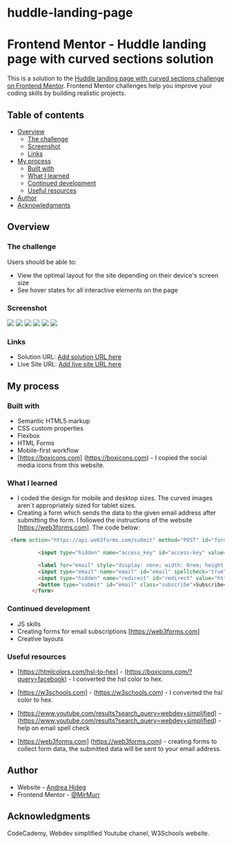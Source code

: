 # huddle-landing-page
# Frontend Mentor - Huddle landing page with curved sections solution

This is a solution to the [Huddle landing page with curved sections challenge on Frontend Mentor](https://www.frontendmentor.io/challenges/huddle-landing-page-with-curved-sections-5ca5ecd01e82137ec91a50f2). Frontend Mentor challenges help you improve your coding skills by building realistic projects. 

## Table of contents

- [Overview](#overview)
  - [The challenge](#the-challenge)
  - [Screenshot](#screenshot)
  - [Links](#links)
- [My process](#my-process)
  - [Built with](#built-with)
  - [What I learned](#what-i-learned)
  - [Continued development](#continued-development)
  - [Useful resources](#useful-resources)
- [Author](#author)
- [Acknowledgments](#acknowledgments)


## Overview

### The challenge

Users should be able to:

- View the optimal layout for the site depending on their device's screen size
- See hover states for all interactive elements on the page

### Screenshot
![](./1440email_error.png)
![](./1440px_button_active.png)
![](./1440px.png)
![](./375form_error.png)
![](./375px_button_active.png)
![](./375px.png)


### Links

- Solution URL: [Add solution URL here](https://your-solution-url.com)
- Live Site URL: [Add live site URL here](https://your-live-site-url.com)

## My process

### Built with

- Semantic HTML5 markup
- CSS custom properties
- Flexbox
- HTML Forms
- Mobile-first workflow
- [https://boxicons.com] (https://boxicons.com) - I copied the social media icons from this website.


### What I learned

- I coded the design for mobile and desktop sizes. The curved images aren´t appropriately sized for tablet sizes. 
- Creating a form which sends the data to the given email address after submitting the form. I followed the instructions of the website [https://web3forms.com]. The code below:

```html
 <form action="https://api.web3forms.com/submit" method="POST" id="form">

          <input type="hidden" name="access_key" id="access-key" value="db073e47-3004-42f4-9242-64af4e35b60b">

          <label for="email" style="display: none; width: 0rem; height: 0rem;">E-mail</label>
          <input type="email" name="email" id="email" spellcheck="true" contenteditable="true">
          <input type="hidden" name="redirect" id="redirect" value="https://web3forms.com/success">
          <button type="submit" id="email" class="subscribe">Subscribe</button>
        </form>
```


### Continued development

- JS skills
- Creating forms for email subscriptions [https://web3forms.com]
- Creative layouts 


### Useful resources

- [https://htmlcolors.com/hsl-to-hex] - (https://boxicons.com/?query=facebook) - I converted the hsl color to hex. 
- [https://w3schools.com] - (https://w3schools.com) - I converted the hsl color to hex. 
- [https://www.youtube.com/results?search_query=webdev+simplified] - (https://www.youtube.com/results?search_query=webdev+simplified) - help on email spell check

- [https://web3forms.com] (https://web3forms.com) - creating forms to collect form data, the submitted data will be sent to your email address.


## Author

- Website - [Andrea Hideg](https://www.your-site.com)
- Frontend Mentor - [@MirMurr](https://www.frontendmentor.io/profile/MirMurr)


## Acknowledgments

CodeCademy, Webdev simplified Youtube chanel, W3Schools website.
